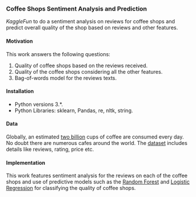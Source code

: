 ### Coffee Shops Sentiment Analysis and Prediction

_KaggleFun_ to do a sentiment analysis on reviews for coffee shops and predict overall quality of the shop based on reviews and other features. 


#### Motivation

This work answers the following questions:
1. Quality of coffee shops based on the reviews received.
2. Quality of the coffee shops considering all the other features.
3. Bag-of-words model for the reviews texts.


#### Installation <a name="installation"></a>

- Python versions 3.*.
- Python Libraries: sklearn, Pandas, re, nltk, string.


#### Data

Globally, an estimated [two billion](https://nutrition.bmj.com/content/early/2019/05/02/bmjnph-2018-000013) cups of coffee are consumed every day. No doubt there are numerous cafes around the world. The [dataset](https://www.kaggle.com/datasets/mohammedhalosaimi/riyadh-coffee-shops) includes details like reviews, rating, price etc.


#### Implementation 
This work features sentiment analysis for the reviews on each of the coffee shops and use of predictive models such as the [Random Forest](https://scikit-learn.org/stable/modules/generated/sklearn.ensemble.RandomForestRegressor.html) and [Logistic Regression](https://scikit-learn.org/stable/modules/generated/sklearn.linear_model.LogisticRegression.html) for classifying the quality of coffee shops.

